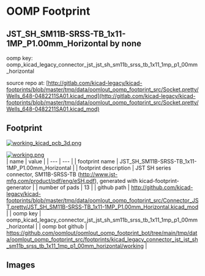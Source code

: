 # OOMP Footprint  
## JST_SH_SM11B-SRSS-TB_1x11-1MP_P1.00mm_Horizontal  by none  
  
oomp key: oomp_kicad_legacy_connector_jst_jst_sh_sm11b_srss_tb_1x11_1mp_p1_00mm_horizontal  
  
source repo at: [http://gitlab.com/kicad-legacy/kicad-footprints/blob/master/tmp/data/oomlout_oomp_footprint_src/Socket.pretty/Wells_648-0482211SA01.kicad_mod](http://gitlab.com/kicad-legacy/kicad-footprints/blob/master/tmp/data/oomlout_oomp_footprint_src/Socket.pretty/Wells_648-0482211SA01.kicad_mod)  
## Footprint  
  
[![working_kicad_pcb_3d.png](working_kicad_pcb_3d_600.png)](working_kicad_pcb_3d.png)  
  
[![working.png](working_600.png)](working.png)  
| name | value | 
| --- | --- | 
| footprint name | JST_SH_SM11B-SRSS-TB_1x11-1MP_P1.00mm_Horizontal | 
| footprint description | JST SH series connector, SM11B-SRSS-TB (http://www.jst-mfg.com/product/pdf/eng/eSH.pdf), generated with kicad-footprint-generator | 
| number of pads | 13 | 
| github path | http://github.com/kicad-legacy/kicad-footprints/blob/master/tmp/data/oomlout_oomp_footprint_src/Connector_JST.pretty/JST_SH_SM11B-SRSS-TB_1x11-1MP_P1.00mm_Horizontal.kicad_mod | 
| oomp key | oomp_kicad_legacy_connector_jst_jst_sh_sm11b_srss_tb_1x11_1mp_p1_00mm_horizontal | 
| oomp bot github | https://github.com/oomlout/oomlout_oomp_footprint_bot/tree/main/tmp/data/oomlout_oomp_footprint_src/footprints/kicad_legacy_connector_jst_jst_sh_sm11b_srss_tb_1x11_1mp_p1_00mm_horizontal/working | 
## Images  
